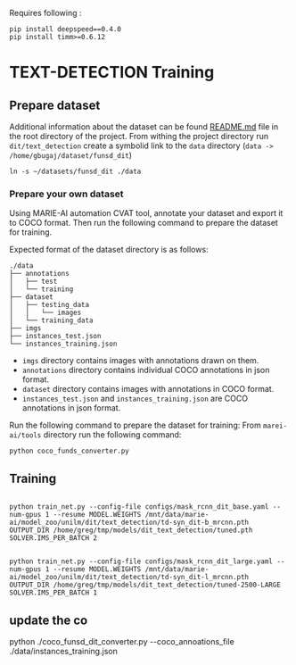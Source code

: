 
Requires following :

```
pip install deepspeed==0.4.0
pip install timm>=0.6.12

```

# TEXT-DETECTION Training

## Prepare dataset
Additional information about the dataset can be found [README.md](./README.md) file in the root directory of the project.
From withing the project directory run `dit/text_detection` create a symbolid link to the `data` directory (`data -> /home/gbugaj/dataset/funsd_dit`)   


```shell
ln -s ~/datasets/funsd_dit ./data
```


### Prepare your own dataset 

Using MARIE-AI automation CVAT tool, annotate your dataset and export it to COCO format. 
Then run the following command to prepare the dataset for training. 

Expected format of the dataset directory is as follows:

```
./data
├── annotations
│   ├── test
│   └── training
├── dataset
│   ├── testing_data
│   │   └── images
│   └── training_data
├── imgs
├── instances_test.json
└── instances_training.json
```

* `imgs` directory contains images with annotations drawn on them.
* `annotations` directory contains individual COCO annotations in json format.
* `dataset` directory contains images with annotations in COCO format.
* `instances_test.json` and `instances_training.json` are COCO annotations in json format.

Run the following command to prepare the dataset for training:
From `marei-ai/tools` directory run the following command:

```shell
python coco_funds_converter.py
```    


## Training

```shell 

python train_net.py --config-file configs/mask_rcnn_dit_base.yaml --num-gpus 1 --resume MODEL.WEIGHTS /mnt/data/marie-ai/model_zoo/unilm/dit/text_detection/td-syn_dit-b_mrcnn.pth  OUTPUT_DIR /home/greg/tmp/models/dit_text_detection/tuned.pth SOLVER.IMS_PER_BATCH 2


python train_net.py --config-file configs/mask_rcnn_dit_large.yaml --num-gpus 1 --resume MODEL.WEIGHTS /mnt/data/marie-ai/model_zoo/unilm/dit/text_detection/td-syn_dit-l_mrcnn.pth  OUTPUT_DIR /home/greg/tmp/models/dit_text_detection/tuned-2500-LARGE SOLVER.IMS_PER_BATCH 1

```

## update the co

python ./coco_funsd_dit_converter.py  --coco_annoations_file ./data/instances_training.json 